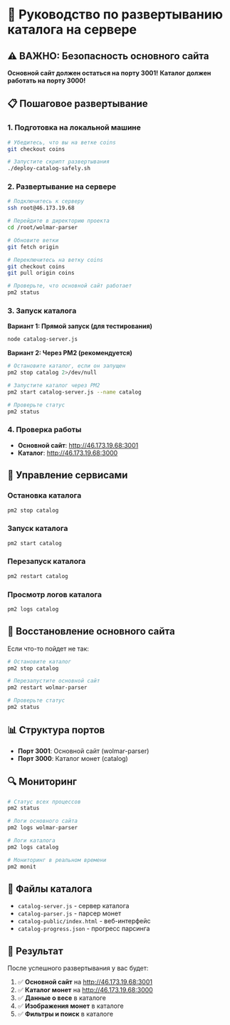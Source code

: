 # 🚀 Руководство по развертыванию каталога на сервере

## ⚠️ ВАЖНО: Безопасность основного сайта

**Основной сайт должен остаться на порту 3001!**
**Каталог должен работать на порту 3000!**

## 📋 Пошаговое развертывание

### 1. Подготовка на локальной машине

```bash
# Убедитесь, что вы на ветке coins
git checkout coins

# Запустите скрипт развертывания
./deploy-catalog-safely.sh
```

### 2. Развертывание на сервере

```bash
# Подключитесь к серверу
ssh root@46.173.19.68

# Перейдите в директорию проекта
cd /root/wolmar-parser

# Обновите ветки
git fetch origin

# Переключитесь на ветку coins
git checkout coins
git pull origin coins

# Проверьте, что основной сайт работает
pm2 status
```

### 3. Запуск каталога

**Вариант 1: Прямой запуск (для тестирования)**
```bash
node catalog-server.js
```

**Вариант 2: Через PM2 (рекомендуется)**
```bash
# Остановите каталог, если он запущен
pm2 stop catalog 2>/dev/null

# Запустите каталог через PM2
pm2 start catalog-server.js --name catalog

# Проверьте статус
pm2 status
```

### 4. Проверка работы

- **Основной сайт**: http://46.173.19.68:3001
- **Каталог**: http://46.173.19.68:3000

## 🔧 Управление сервисами

### Остановка каталога
```bash
pm2 stop catalog
```

### Запуск каталога
```bash
pm2 start catalog
```

### Перезапуск каталога
```bash
pm2 restart catalog
```

### Просмотр логов каталога
```bash
pm2 logs catalog
```

## 🚨 Восстановление основного сайта

Если что-то пойдет не так:

```bash
# Остановите каталог
pm2 stop catalog

# Перезапустите основной сайт
pm2 restart wolmar-parser

# Проверьте статус
pm2 status
```

## 📊 Структура портов

- **Порт 3001**: Основной сайт (wolmar-parser)
- **Порт 3000**: Каталог монет (catalog)

## 🔍 Мониторинг

```bash
# Статус всех процессов
pm2 status

# Логи основного сайта
pm2 logs wolmar-parser

# Логи каталога
pm2 logs catalog

# Мониторинг в реальном времени
pm2 monit
```

## 📁 Файлы каталога

- `catalog-server.js` - сервер каталога
- `catalog-parser.js` - парсер монет
- `catalog-public/index.html` - веб-интерфейс
- `catalog-progress.json` - прогресс парсинга

## 🎯 Результат

После успешного развертывания у вас будет:

1. ✅ **Основной сайт** на http://46.173.19.68:3001
2. ✅ **Каталог монет** на http://46.173.19.68:3000
3. ✅ **Данные о весе** в каталоге
4. ✅ **Изображения монет** в каталоге
5. ✅ **Фильтры и поиск** в каталоге
